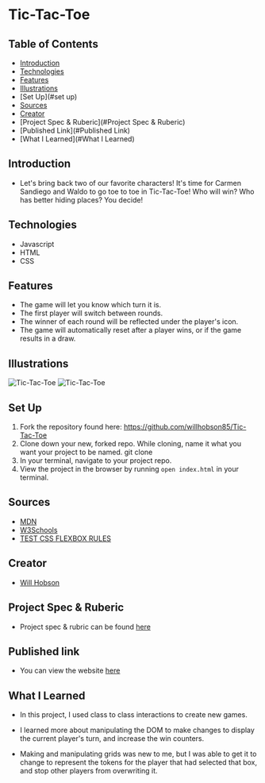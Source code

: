 # Tic-Tac-Toe

## Table of Contents

- [Introduction](#Introduction)
- [Technologies](#Technologies)
- [Features](#Features)
- [Illustrations](#illustrations)
- [Set Up](#set up)
- [Sources](#sources)
- [Creator](#Creator)
- [Project Spec & Ruberic](#Project Spec & Ruberic)
- [Published Link](#Published Link)
- [What I Learned](#What I Learned)

## Introduction

 - Let's bring back two of our favorite characters! It's time for Carmen Sandiego and Waldo to go toe to toe in Tic-Tac-Toe! Who will win? Who has better hiding places? You decide!

## Technologies

  - Javascript
  - HTML
  - CSS

## Features
  - The game will let you know which turn it is.
  - The first player will switch between rounds.
  - The winner of each round will be reflected under the player's icon.
  - The game will automatically reset after a player wins, or if the game results in a draw.

## Illustrations

  ![Tic-Tac-Toe](https://user-images.githubusercontent.com/99286590/165381872-8b91d199-dbb6-487a-a6e9-c9d523b71e0d.png)
  ![Tic-Tac-Toe](https://user-images.githubusercontent.com/99286590/165385831-27b720b2-7877-4c2e-9046-716615369695.png)

## Set Up

  1. Fork the repository found here: https://github.com/willhobson85/Tic-Tac-Toe
  2. Clone down your new, forked repo. While cloning, name it what you want your project to be named. git clone <url> <newNameYouWantItToHave>
  3. In your terminal, navigate to your project repo.
  4. View the project in the browser by running `open index.html` in your terminal.

## Sources

  - [MDN](https://developer.mozilla.org/en-US/)
  - [W3Schools](https://www.w3schools.com/)
  - [TEST CSS FLEXBOX RULES](https://flexbox.help/)


## Creator

  - [Will Hobson](www.linkedin.com/in/william-hobson-96b78b190)

## Project Spec & Ruberic

  - Project spec & rubric can be found [here](https://frontend.turing.edu/projects/module-1/tic-tac-toe-solo-v2.html)

## Published link
  - You can view the website [here](https://willhobson85.github.io/Tic-Tac-Toe/)

## What I Learned
  - In this project, I used class to class interactions to create new games.

  - I learned more about manipulating the DOM to make changes to display the current player's turn, and increase the win counters.

  - Making and manipulating grids was new to me, but I was able to get it to change to represent the tokens for the player that had selected that box, and stop other players from overwriting it.
